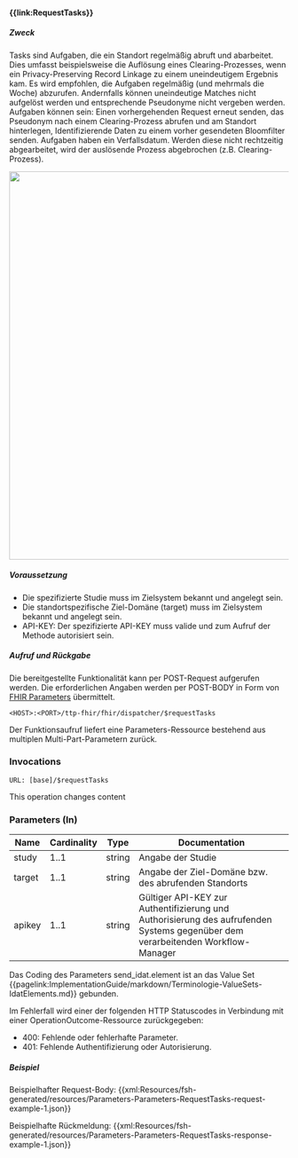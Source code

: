 #### **{{link:RequestTasks}}**

##### **Zweck**
Tasks sind Aufgaben, die ein Standort regelmäßig abruft
und abarbeitet. Dies umfasst beispielsweise die Auflösung eines Clearing-Prozesses,
wenn ein Privacy-Preserving Record Linkage zu einem uneindeutigem Ergebnis kam. Es
wird empfohlen, die Aufgaben regelmäßig (und mehrmals die Woche) abzurufen.
Andernfalls können uneindeutige Matches nicht aufgelöst werden und entsprechende
Pseudonyme nicht vergeben werden. Aufgaben können sein: Einen vorhergehenden
Request erneut senden, das Pseudonym nach einem Clearing-Prozess abrufen und am
Standort hinterlegen, Identifizierende Daten zu einem vorher gesendeten Bloomfilter
senden. Aufgaben haben ein Verfallsdatum. Werden diese nicht rechtzeitig abgearbeitet,
wird der auslösende Prozess abgebrochen (z.B. Clearing-Prozess).

<p align="center">
  <img width="700" src="https://www.ths-greifswald.de/wp-content/uploads/2023/02/fhirgw-requestTasks.png">
</p>

##### **Voraussetzung**
- Die spezifizierte Studie muss im Zielsystem bekannt und angelegt sein.
- Die standortspezifische Ziel-Domäne (target) muss im Zielsystem bekannt und angelegt sein.
- API-KEY: Der spezifizierte API-KEY muss valide und zum Aufruf der Methode autorisiert sein.

##### **Aufruf und Rückgabe**
Die bereitgestellte Funktionalität kann per POST-Request aufgerufen werden. Die erforderlichen Angaben werden per POST-BODY in Form von [FHIR Parameters](https://www.hl7.org/fhir/parameters.html) übermittelt.

`<HOST>:<PORT>/ttp-fhir/fhir/dispatcher/$requestTasks`

Der Funktionsaufruf liefert eine Parameters-Ressource bestehend aus multiplen Multi-Part-Parametern zurück.

### Invocations

`URL: [base]/$requestTasks`

This operation changes content

### Parameters (In)

 |**Name** | **Cardinality** | **Type** | **Documentation**                                                                                                                         |
|---|-----------------|---|-------------------------------------------------------------------------------------------------------------------------------------------|
|study| 1..1|string| Angabe der Studie                                                                                                                         |
 |target| 1..1|string| Angabe der Ziel-Domäne bzw. des abrufenden Standorts                                                                                                           |
 |apikey| 1..1|string| G&#252;ltiger API-KEY zur Authentifizierung und Authorisierung des aufrufenden Systems gegen&#252;ber dem verarbeitenden Workflow-Manager |

Das Coding des Parameters send_idat.element ist an das Value Set {{pagelink:ImplementationGuide/markdown/Terminologie-ValueSets-IdatElements.md}} gebunden.

Im Fehlerfall wird einer der folgenden HTTP Statuscodes in Verbindung mit einer OperationOutcome-Ressource zurückgegeben:
* 400: Fehlende oder fehlerhafte Parameter.
* 401: Fehlende Authentifizierung oder Autorisierung.

##### **Beispiel**
Beispielhafter Request-Body:
{{xml:Resources/fsh-generated/resources/Parameters-Parameters-RequestTasks-request-example-1.json}}

Beispielhafte Rückmeldung:
{{xml:Resources/fsh-generated/resources/Parameters-Parameters-RequestTasks-response-example-1.json}}
